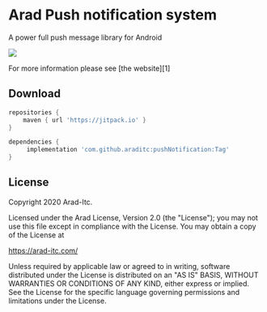 Arad Push notification system
=======

A power full push message library for Android

![](https://i.ibb.co/R6xsgnJ/imageedit-24-6365187725.png)

For more information please see [the website][1]



Download
--------

```groovy
repositories {
    maven { url 'https://jitpack.io' }
}

dependencies {
 	 implementation 'com.github.araditc:pushNotification:Tag'
}
```


License
--------

  
  Copyright 2020 Arad-Itc.
 
  Licensed under the Arad License, Version 2.0 (the "License");
  you may not use this file except in compliance with the License.
  You may obtain a copy of the License at
 
  https://arad-itc.com/
 
  Unless required by applicable law or agreed to in writing, software
  distributed under the License is distributed on an "AS IS" BASIS,
  WITHOUT WARRANTIES OR CONDITIONS OF ANY KIND, either express or implied.
  See the License for the specific language governing permissions and
  limitations under the License.

